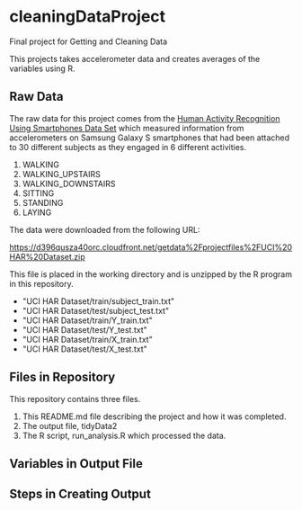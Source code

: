 cleaningDataProject
===================

Final project for Getting and Cleaning Data

This projects takes accelerometer data and creates averages of the variables using R.

## Raw Data

The raw data for this project comes from the
[Human Activity Recognition Using Smartphones Data Set](http://archive.ics.uci.edu/ml/datasets/Human+Activity+Recognition+Using+Smartphones)
which measured information from accelerometers on Samsung Galaxy S smartphones that had been attached to 30 different subjects as they engaged in 6 different activities.

1. WALKING
2. WALKING_UPSTAIRS
3. WALKING_DOWNSTAIRS
4. SITTING
5. STANDING
6. LAYING

The data were downloaded from the following URL:

https://d396qusza40orc.cloudfront.net/getdata%2Fprojectfiles%2FUCI%20HAR%20Dataset.zip 

This file is placed in the working directory and is unzipped by the R program in this repository.

- "UCI HAR Dataset/train/subject_train.txt"
- "UCI HAR Dataset/test/subject_test.txt"
- "UCI HAR Dataset/train/Y_train.txt"
- "UCI HAR Dataset/test/Y_test.txt"
- "UCI HAR Dataset/train/X_train.txt"
- "UCI HAR Dataset/test/X_test.txt"

## Files in Repository

This repository contains three files.
1. This README.md file describing the project and how it was completed.
2. The output file, tidyData2
3. The R script, run_analysis.R which processed the data.

## Variables in Output File

## Steps in Creating Output

